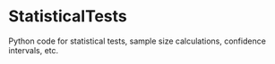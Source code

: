 # StatisticalTests
Python code for statistical tests, sample size calculations, confidence intervals, etc.
